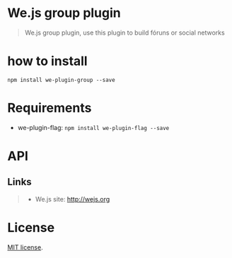# We.js group plugin

> We.js group plugin, use this plugin to build fóruns or social networks

# how to install
```
npm install we-plugin-group --save
```

# Requirements

- we-plugin-flag: `npm install we-plugin-flag --save`

# API


## Links

> * We.js site: http://wejs.org

# License

[MIT license](https://github.com/wejs/we-core/blob/master/LICENSE.md).